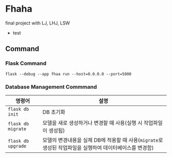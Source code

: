 # Fhaha

final project with LJ, LHJ, LSW

- test

## Command

### Flask Command

`flask --debug --app fhaa run --host=0.0.0.0 --port=5000`

### Database Management Commmand

| 명령어             | 설명                                                                                                     |
| ------------------ | -------------------------------------------------------------------------------------------------------- |
| `flask db init`    | DB 초기화                                                                                                |
| `flask db migrate` | 모델을 새로 생성하거나 변경할 때 사용(실행 시 작업파일이 생성됨)                                         |
| `flask db upgrade` | 모델의 변경내용을 실제 DB에 적용할 때 사용(`migrate`로 생성된 작업파일을 실행하여 데이터베이스를 변경함) |
